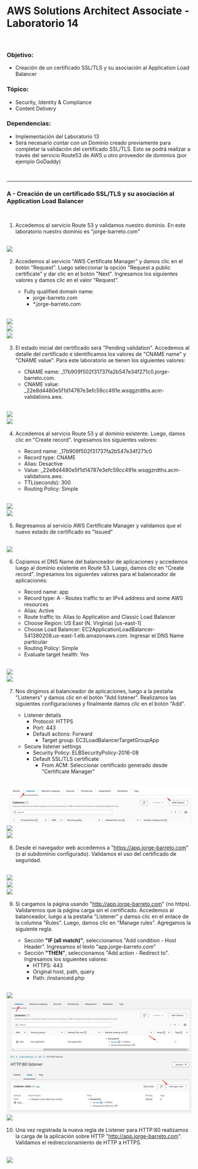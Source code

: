 # AWS Solutions Architect Associate - Laboratorio 14

<br>

### Objetivo: 
* Creación de un certificado SSL/TLS y su asociación al Application Load Balancer

### Tópico:
* Security, Identity & Compliance
* Content Delivery

### Dependencias:
* Implementación del Laboratorio 13
* Será necesario contar con un Dominio creado previamente para completar la validación del certificado SSL/TLS. Esto se podrá realizar a través del servicio Route53 de AWS u otro proveedor de dominios (por ejemplo GoDaddy)

<br>

---

### A - Creación de un certificado SSL/TLS y su asociación al Application Load Balancer


<br>

1. Accedemos al servicio Route 53 y validamos nuestro dominio. En este laboratorio nuestro dominio es "jorge-barreto.com"

<br>

<img src="images/Lab14_01.jpg">

<br>

2. Accedemos al servicio "AWS Certificate Manager" y damos clic en el botón "Request". Luego seleccionar la opción "Request a public certificate" y dar clic en el botón "Next". Ingresamos los siguientes valores y damos clic en el valor "Request".

    * Fully qualified domain name:
        * jorge-barreto.com
        * *.jorge-barreto.com

<br>

<img src="images/Lab14_02.jpg">

<br>

<img src="images/Lab14_03.jpg">

<br>

<img src="images/Lab14_04.jpg">

<br>

3. El estado inicial del certificado será "Pending validation". Accedemos al detalle del certificado e identificamos los valores de "CNAME name" y "CNAME value". Para este laboratorio se tienen los siguientes valores:

    * CNAME name:  _17b909f502f31737fa2b547e34f271c0.jorge-barreto.com.
    * CNAME value: _22e8d4480e5f1d14787e3efc59cc491e.wsqgzrdths.acm-validations.aws.

<br>

<img src="images/Lab14_05.jpg">

<br>

<img src="images/Lab14_06.jpg">

<br>


4. Accedemos al servicio Route 53 y al dominio existente. Luego, damos clic en "Create record". Ingresamos los siguientes valores:

    * Record name: _17b909f502f31737fa2b547e34f271c0
    * Record type: CNAME
    * Alias: Desactive
    * Value: _22e8d4480e5f1d14787e3efc59cc491e.wsqgzrdths.acm-validations.aws.
    * TTL(seconds): 300 
    * Routing Policy: Simple

<br>

<img src="images/Lab14_07.jpg">

<br>

<img src="images/Lab14_09.jpg">

<br>

5. Regresamos al servicio AWS Certificate Manager y validamos que el nuevo estado de certificado es "Issued" 

<br>

<img src="images/Lab14_10.jpg">

<br>

6. Copiamos el DNS Name del balanceador de aplicaciones y accedemos luego al dominio existente en Route 53. Luego, damos clic en "Create record". Ingresamos los siguientes valores para el balanceador de aplicaciones:

    * Record name: app
    * Record type: A - Routes traffic to an IPv4 address and some AWS resources
    * Alias: Active
    * Route traffic to: Alias to Application and Classic Load Balancer
    * Choose Region: US East (N. Virginia) [us-east-1]
    * Choose Load Balancer: EC2ApplicationLoadBalancer-541380208.us-east-1.elb.amazonaws.com. Ingresar el DNS Name particular
    * Routing Policy: Simple
    * Evaluate target health: Yes

<br>

<img src="images/Lab14_07.jpg">

<br>

<img src="images/Lab14_08.jpg">

<br>

7. Nos dirigimos al balanceador de aplicaciones, luego a la pestaña "Listeners" y damos clic en el botón "Add listener". Realizamos las siguientes configuraciones y finalmente damos clic en el botón "Add". 

    * Listener details
        * Protocol: HTTPS
        * Port: 443
        * Default actions: Forward
            * Target group: EC2LoadBalancerTargetGroupApp
    * Secure listener settings
        * Security Policy: ELBSecurityPolicy-2016-08
        * Default SSL/TLS certificate
            * From ACM: Seleccionar certificado generado desde "Certificate Manager"

<br>

<img src="images/Lab14_11.jpg">

<br>

<img src="images/Lab14_12.jpg">

<br>

<img src="images/Lab14_13.jpg">

<br>

8. Desde el navegador web accedemos a "https://app.jorge-barreto.com" (o al subdominio configurado). Validamos el uso del certificado de seguridad.

<br>

<img src="images/Lab14_14.jpg">

<br>

<img src="images/Lab14_15.jpg">

<br>

<img src="images/Lab14_16.jpg">

<br>

9. Si cargamos la página usando "http://app.jorge-barreto.com" (no https). Validaremos que la página carga sin el certificado. Accedemos al balanceador, luego a la pestaña "Listener" y damso clic en el enlace de la columna "Rules". Luego, damos clic en "Manage rules". Agregamos la siguiente regla.

    * Sección **"IF (all match)"**, seleccionamos "Add condition - Host Header". Ingresamos el texto "app.jorge-barreto.com"
    * Sección **"THEN"**, seleccionamos "Add action - Redirect to". Ingresamos los siguientes valores:
        * HTTPS: 443
        * Original host, path, query
        * Path: /instanceid.php


<br>

<img src="images/Lab14_17.jpg">

<br>

<img src="images/Lab14_18.jpg">

<br>

<img src="images/Lab14_21.jpg">

<br>

<img src="images/Lab14_19.jpg">

<br>

10.  Una vez registrada la nueva regla de Listener para HTTP:80 realizamos la carga de la aplicación sobre HTTP "http://app.jorge-barreto.com". Validamos el redireccionamiento de HTTP a HTTPS. 

<br>

<img src="images/Lab14_20.jpg">

<br>